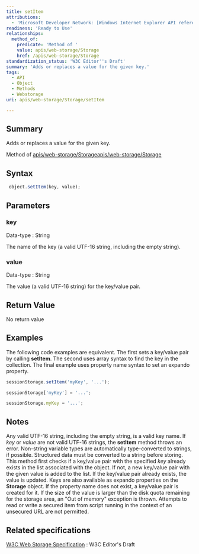```yaml
---
title: setItem
attributions:
  - 'Microsoft Developer Network: [Windows Internet Explorer API reference Article](http://msdn.microsoft.com/en-us/library/ie/hh828809%28v=vs.85%29.aspx)'
readiness: 'Ready to Use'
relationships:
  method_of:
    predicate: 'Method of '
    value: apis/web-storage/Storage
    href: /apis/web-storage/Storage
standardization_status: 'W3C Editor''s Draft'
summary: 'Adds or replaces a value for the given key.'
tags:
  - API
  - Object
  - Methods
  - Webstorage
uri: apis/web-storage/Storage/setItem

---
```

## Summary

Adds or replaces a value for the given key.

Method of [apis/web-storage/Storage](/apis/web-storage/Storage)[apis/web-storage/Storage](/apis/web-storage/Storage)

## Syntax

``` js
 object.setItem(key, value);
```

## Parameters

### key

 Data-type
:   String

 The name of the key (a valid UTF-16 string, including the empty string).

### value

 Data-type
:   String

 The value (a valid UTF-16 string) for the key/value pair.

## Return Value

No return value

## Examples

The following code examples are equivalent. The first sets a key/value pair by calling **setItem**. The second uses array syntax to find the key in the collection. The final example uses property name syntax to set an expando property.

``` js
sessionStorage.setItem('myKey', '...');

sessionStorage['myKey'] = '...';

sessionStorage.myKey = '...';
```

## Notes

Any valid UTF-16 string, including the empty string, is a valid key name. If *key* or *value* are not valid UTF-16 strings, the **setItem** method throws an error. Non-string variable types are automatically type-converted to strings, if possible. Structured data must be converted to a string before storing. This method first checks if a key/value pair with the specified *key* already exists in the list associated with the object. If not, a new key/value pair with the given value is added to the list. If the key/value pair already exists, the value is updated. Keys are also available as expando properties on the **Storage** object. If the property name does not exist, a key/value pair is created for it. If the size of the value is larger than the disk quota remaining for the storage area, an "Out of memory" exception is thrown. Attempts to read or write a secured item from script running in the context of an unsecured URL are not permitted.

## Related specifications

[W3C Web Storage Specification](http://dev.w3.org/html5/webstorage)
:   W3C Editor's Draft
